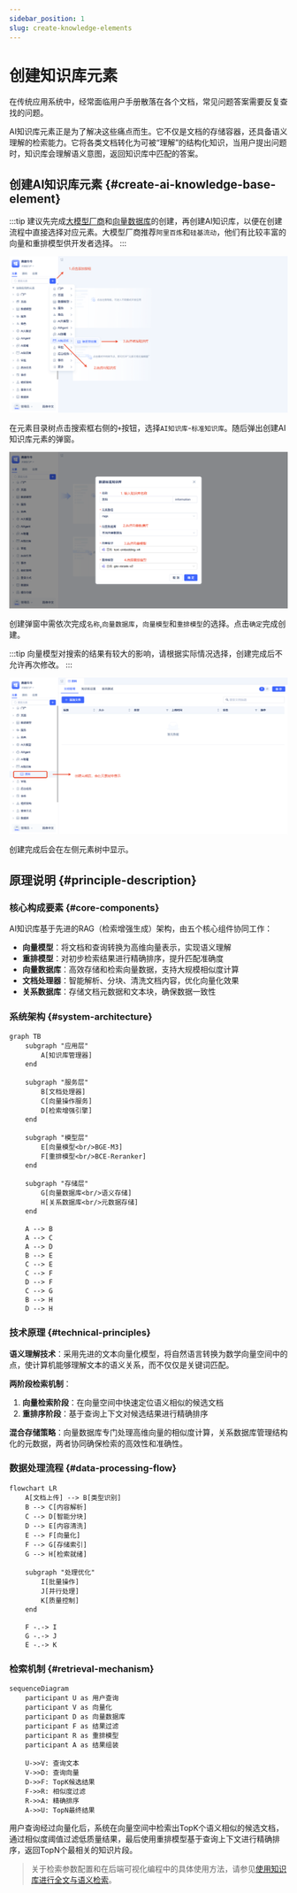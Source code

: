 ```yaml
---
sidebar_position: 1
slug: create-knowledge-elements
---
```


# 创建知识库元素
在传统应用系统中，经常面临用户手册散落在各个文档，常见问题答案需要反复查找的问题。

AI知识库元素正是为了解决这些痛点而生。它不仅是文档的存储容器，还具备语义理解的检索能力。它将各类文档转化为可被“理解”的结构化知识，当用户提出问题时，知识库会理解语义意图，返回知识库中匹配的答案。

## 创建AI知识库元素 {#create-ai-knowledge-base-element}
:::tip
建议先完成[大模型厂商](../ai-llm/create-ai-llm#creating-llm-vendor-elements)和[向量数据库](./vector-database-standalone-deployment)的创建，再创建AI知识库，以便在创建流程中直接选择对应元素。大模型厂商推荐`阿里百炼`和`硅基流动`，他们有比较丰富的向量和重排模型供开发者选择。
:::

![创建AI知识库元素](./img/create-ai-knowledge-base-element.png)

在元素目录树点击搜索框右侧的`+`按钮，选择`AI知识库`-`标准知识库`。随后弹出创建AI知识库元素的弹窗。

![创建弹窗](./img/create-popup.png)

创建弹窗中需依次完成`名称`,`向量数据库`，`向量模型`和`重排模型`的选择。点击`确定`完成创建。

:::tip
向量模型对搜索的结果有较大的影响，请根据实际情况选择，创建完成后不允许再次修改。
:::

![元素树中显示](./img/display-in-element-tree.png)

创建完成后会在左侧元素树中显示。

## 原理说明 {#principle-description}

### 核心构成要素 {#core-components}

AI知识库基于先进的RAG（检索增强生成）架构，由五个核心组件协同工作：

- **向量模型**：将文档和查询转换为高维向量表示，实现语义理解
- **重排模型**：对初步检索结果进行精确排序，提升匹配准确度
- **向量数据库**：高效存储和检索向量数据，支持大规模相似度计算
- **文档处理器**：智能解析、分块、清洗文档内容，优化向量化效果
- **关系数据库**：存储文档元数据和文本块，确保数据一致性

### 系统架构 {#system-architecture}

```mermaid
graph TB
    subgraph "应用层"
        A[知识库管理器]
    end
    
    subgraph "服务层"
        B[文档处理器]
        C[向量操作服务]
        D[检索增强引擎]
    end
    
    subgraph "模型层"
        E[向量模型<br/>BGE-M3]
        F[重排模型<br/>BCE-Reranker]
    end
    
    subgraph "存储层"
        G[向量数据库<br/>语义存储]
        H[关系数据库<br/>元数据存储]
    end
    
    A --> B
    A --> C
    A --> D
    B --> E
    C --> E
    C --> F
    D --> F
    C --> G
    B --> H
    D --> H
```

### 技术原理 {#technical-principles}

**语义理解技术**：采用先进的文本向量化模型，将自然语言转换为数学向量空间中的点，使计算机能够理解文本的语义关系，而不仅仅是关键词匹配。

**两阶段检索机制**：
1. **向量检索阶段**：在向量空间中快速定位语义相似的候选文档
2. **重排序阶段**：基于查询上下文对候选结果进行精确排序

**混合存储策略**：向量数据库专门处理高维向量的相似度计算，关系数据库管理结构化的元数据，两者协同确保检索的高效性和准确性。

### 数据处理流程 {#data-processing-flow}

```mermaid
flowchart LR
    A[文档上传] --> B[类型识别]
    B --> C[内容解析]
    C --> D[智能分块]
    D --> E[内容清洗]
    E --> F[向量化]
    F --> G[存储索引]
    G --> H[检索就绪]
    
    subgraph "处理优化"
        I[批量操作]
        J[并行处理]
        K[质量控制]
    end
    
    F -.-> I
    G -.-> J
    E -.-> K
```

### 检索机制 {#retrieval-mechanism}

```mermaid
sequenceDiagram
    participant U as 用户查询
    participant V as 向量化
    participant D as 向量数据库
    participant F as 结果过滤
    participant R as 重排模型
    participant A as 结果组装
    
    U->>V: 查询文本
    V->>D: 查询向量
    D->>F: TopK候选结果
    F->>R: 相似度过滤
    R->>A: 精确排序
    A->>U: TopN最终结果
```

用户查询经过向量化后，系统在向量空间中检索出TopK个语义相似的候选文档，通过相似度阈值过滤低质量结果，最后使用重排模型基于查询上下文进行精确排序，返回TopN个最相关的知识片段。

> 关于检索参数配置和在后端可视化编程中的具体使用方法，请参见[使用知识库进行全文与语义检索](./full-text-and-semantic-search)。
